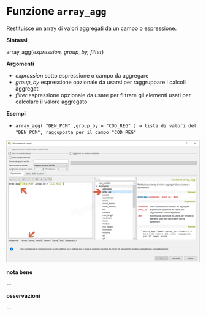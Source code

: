 # Funzione `array_agg`

Restituisce un array di valori aggregati da un campo o espressione.

**Sintassi**

array_agg(_expression, group_by, filter_)

**Argomenti**

* _expression_ sotto espressione o campo da aggregare
* _group_by_ espressione opzionale da usarsi per raggruppare i calcoli aggregati
* _filter_ espressione opzionale da usare per filtrare gli elementi usati per calcolare il valore aggregato

**Esempi**

* `array_agg( "DEN_PCM" ,group_by:= "COD_REG" ) → lista di valori del "DEN_PCM", ragguppata per il campo "COD_REG"`

![](/img/aggregates/array_agg/array_agg1.png)

**nota bene**

--

**osservazioni**

--